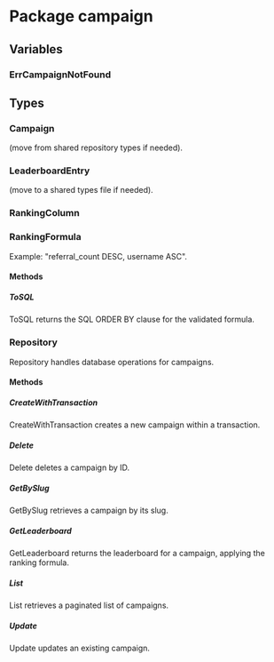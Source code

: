 # Package campaign

## Variables

### ErrCampaignNotFound

## Types

### Campaign

(move from shared repository types if needed).

### LeaderboardEntry

(move to a shared types file if needed).

### RankingColumn

### RankingFormula

Example: "referral_count DESC, username ASC".

#### Methods

##### ToSQL

ToSQL returns the SQL ORDER BY clause for the validated formula.

### Repository

Repository handles database operations for campaigns.

#### Methods

##### CreateWithTransaction

CreateWithTransaction creates a new campaign within a transaction.

##### Delete

Delete deletes a campaign by ID.

##### GetBySlug

GetBySlug retrieves a campaign by its slug.

##### GetLeaderboard

GetLeaderboard returns the leaderboard for a campaign, applying the ranking formula.

##### List

List retrieves a paginated list of campaigns.

##### Update

Update updates an existing campaign.
